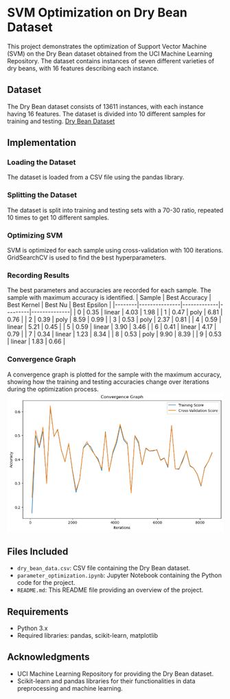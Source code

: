 # SVM Optimization on Dry Bean Dataset

This project demonstrates the optimization of Support Vector Machine (SVM) on the Dry Bean dataset obtained from the UCI Machine Learning Repository. The dataset contains instances of seven different varieties of dry beans, with 16 features describing each instance.

## Dataset

The Dry Bean dataset consists of 13611 instances, with each instance having 16 features. The dataset is divided into 10 different samples for training and testing.
[Dry Bean Dataset](https://archive.ics.uci.edu/dataset/602/dry+bean+dataset)


## Implementation

### Loading the Dataset

The dataset is loaded from a CSV file using the pandas library.

### Splitting the Dataset

The dataset is split into training and testing sets with a 70-30 ratio, repeated 10 times to get 10 different samples.

### Optimizing SVM

SVM is optimized for each sample using cross-validation with 100 iterations. GridSearchCV is used to find the best hyperparameters.

### Recording Results

The best parameters and accuracies are recorded for each sample. The sample with maximum accuracy is identified.
| Sample | Best Accuracy | Best Kernel | Best Nu | Best Epsilon |
|--------|---------------|-------------|---------|--------------|
| 0      | 0.35          | linear      | 4.03    | 1.98         |
| 1      | 0.47          | poly        | 6.81    | 0.76         |
| 2      | 0.39          | poly        | 8.59    | 0.99         |
| 3      | 0.53          | poly        | 2.37    | 0.81         |
| 4      | 0.59          | linear      | 5.21    | 0.45         |
| 5      | 0.59          | linear      | 3.90    | 3.46         |
| 6      | 0.41          | linear      | 4.17    | 0.79         |
| 7      | 0.34          | linear      | 1.23    | 8.34         |
| 8      | 0.53          | poly        | 9.90    | 8.39         |
| 9      | 0.53          | linear      | 1.83    | 0.66         |

### Convergence Graph

A convergence graph is plotted for the sample with the maximum accuracy, showing how the training and testing accuracies change over iterations during the optimization process.
![Convergence Graph](https://github.com/pulkit8690/Parameter-Optimization/blob/de934530033582232776a51cc8d155d7092aa7ee/output.png)

## Files Included

- `dry_bean_data.csv`: CSV file containing the Dry Bean dataset.
- `parameter_optimization.ipynb`: Jupyter Notebook containing the Python code for the project.
- `README.md`: This README file providing an overview of the project.

## Requirements

- Python 3.x
- Required libraries: pandas, scikit-learn, matplotlib

## Acknowledgments

- UCI Machine Learning Repository for providing the Dry Bean dataset.
- Scikit-learn and pandas libraries for their functionalities in data preprocessing and machine learning.
